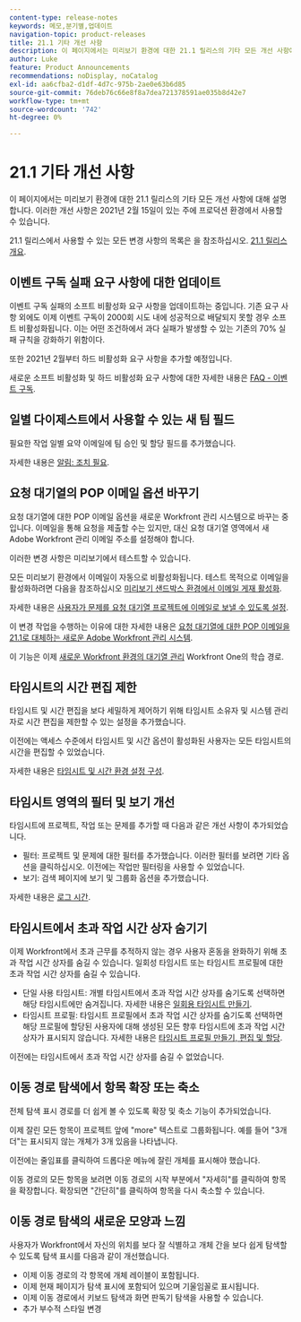 ```yaml
---
content-type: release-notes
keywords: 메모,분기별,업데이트
navigation-topic: product-releases
title: 21.1 기타 개선 사항
description: 이 페이지에서는 미리보기 환경에 대한 21.1 릴리스의 기타 모든 개선 사항에 대해 설명합니다. 이러한 개선 사항은 2021년 2월 15일이 있는 주에 프로덕션 환경에서 사용할 수 있습니다.
author: Luke
feature: Product Announcements
recommendations: noDisplay, noCatalog
exl-id: aa6cfba2-d1df-4d7c-975b-2ae0e63b6d85
source-git-commit: 76deb76c66e8f8a7dea721378591ae035b8d42e7
workflow-type: tm+mt
source-wordcount: '742'
ht-degree: 0%

---
```


# 21.1 기타 개선 사항

이 페이지에서는 미리보기 환경에 대한 21.1 릴리스의 기타 모든 개선 사항에 대해 설명합니다. 이러한 개선 사항은 2021년 2월 15일이 있는 주에 프로덕션 환경에서 사용할 수 있습니다.

21.1 릴리스에서 사용할 수 있는 모든 변경 사항의 목록은 을 참조하십시오. [21.1 릴리스 개요](../../../product-announcements/product-releases/21.1-release-activity/21-1-release-overview.md).

## 이벤트 구독 실패 요구 사항에 대한 업데이트

이벤트 구독 실패의 소프트 비활성화 요구 사항을 업데이트하는 중입니다. 기존 요구 사항 외에도 이제 이벤트 구독이 2000회 시도 내에 성공적으로 배달되지 못할 경우 소프트 비활성화됩니다. 이는 어떤 조건하에서 과다 실패가 발생할 수 있는 기존의 70% 실패 규칙을 강화하기 위함이다.

또한 2021년 2월부터 하드 비활성화 요구 사항을 추가할 예정입니다.

새로운 소프트 비활성화 및 하드 비활성화 요구 사항에 대한 자세한 내용은 [FAQ - 이벤트 구독](../../../wf-api/general/event-subs-faq.md).

## 일별 다이제스트에서 사용할 수 있는 새 팀 필드

필요한 작업 일별 요약 이메일에 팀 승인 및 할당 필드를 추가했습니다.

자세한 내용은 [알림: 조치 필요](../../../workfront-basics/using-notifications/notifications-action-needed.md).

## 요청 대기열의 POP 이메일 옵션 바꾸기

요청 대기열에 대한 POP 이메일 옵션을 새로운 Workfront 관리 시스템으로 바꾸는 중입니다. 이메일을 통해 요청을 제출할 수는 있지만, 대신 요청 대기열 영역에서 새 Adobe Workfront 관리 이메일 주소를 설정해야 합니다.

이러한 변경 사항은 미리보기에서 테스트할 수 있습니다.

모든 미리보기 환경에서 이메일이 자동으로 비활성화됩니다. 테스트 목적으로 이메일을 활성화하려면 다음을 참조하십시오 [미리보기 샌드박스 환경에서 이메일 게재 활성화](../../../workfront-basics/using-notifications/enable-delivery-emails-from-preview-sandbox-environment.md).

자세한 내용은 [사용자가 문제를 요청 대기열 프로젝트에 이메일로 보낼 수 있도록 설정](/help/quicksilver/manage-work/requests/create-requests/enable-email-issues-into-projects.md).

이 변경 작업을 수행하는 이유에 대한 자세한 내용은 [요청 대기열에 대한 POP 이메일을 21.1로 대체하는 새로운 Adobe Workfront 관리 시스템](../../../product-announcements/announcements/announcement-archive/pop-removal-request-queue.md).

이 기능은 이제 [새로운 Workfront 환경의 대기열 관리](https://one.workfront.com/s/learningpath4/queue-management-MCYCJRWK36QZBP7PGMNDMSPRN3LE) Workfront One의 학습 경로.

## 타임시트의 시간 편집 제한

타임시트 및 시간 편집을 보다 세밀하게 제어하기 위해 타임시트 소유자 및 시스템 관리자로 시간 편집을 제한할 수 있는 설정을 추가했습니다.

이전에는 액세스 수준에서 타임시트 및 시간 옵션이 활성화된 사용자는 모든 타임시트의 시간을 편집할 수 있었습니다.

자세한 내용은 [타임시트 및 시간 환경 설정 구성](../../../administration-and-setup/set-up-workfront/configure-timesheets-schedules/timesheet-and-hour-preferences.md).

## 타임시트 영역의 필터 및 보기 개선

타임시트에 프로젝트, 작업 또는 문제를 추가할 때 다음과 같은 개선 사항이 추가되었습니다.

* 필터: 프로젝트 및 문제에 대한 필터를 추가했습니다. 이러한 필터를 보려면 기타 옵션을 클릭하십시오. 이전에는 작업만 필터링을 사용할 수 있었습니다.
* 보기: 검색 페이지에 보기 및 그룹화 옵션을 추가했습니다.

자세한 내용은 [로그 시간](../../../timesheets/create-and-manage-timesheets/log-time.md).

## 타임시트에서 초과 작업 시간 상자 숨기기

이제 Workfront에서 초과 근무를 추적하지 않는 경우 사용자 혼동을 완화하기 위해 초과 작업 시간 상자를 숨길 수 있습니다. 일회성 타임시트 또는 타임시트 프로필에 대한 초과 작업 시간 상자를 숨길 수 있습니다.

* 단일 사용 타임시트: 개별 타임시트에서 초과 작업 시간 상자를 숨기도록 선택하면 해당 타임시트에만 숨겨집니다. 자세한 내용은 [일회용 타임시트 만들기](../../../timesheets/create-and-manage-timesheets/create-tmshts.md).
* 타임시트 프로필: 타임시트 프로필에서 초과 작업 시간 상자를 숨기도록 선택하면 해당 프로필에 할당된 사용자에 대해 생성된 모든 향후 타임시트에 초과 작업 시간 상자가 표시되지 않습니다. 자세한 내용은 [타임시트 프로필 만들기, 편집 및 할당](../../../timesheets/create-and-manage-timesheets/create-timesheet-profiles.md).

이전에는 타임시트에서 초과 작업 시간 상자를 숨길 수 없었습니다.

## 이동 경로 탐색에서 항목 확장 또는 축소

전체 탐색 표시 경로를 더 쉽게 볼 수 있도록 확장 및 축소 기능이 추가되었습니다.

이제 잘린 모든 항목이 프로젝트 앞에 &quot;more&quot; 텍스트로 그룹화됩니다. 예를 들어 &quot;3개 더&quot;는 표시되지 않는 개체가 3개 있음을 나타냅니다.

이전에는 줄임표를 클릭하여 드롭다운 메뉴에 잘린 개체를 표시해야 했습니다.

이동 경로의 모든 항목을 보려면 이동 경로의 시작 부분에서 &quot;자세히&quot;를 클릭하여 항목을 확장합니다. 확장되면 &quot;간단히&quot;를 클릭하여 항목을 다시 축소할 수 있습니다.

## 이동 경로 탐색의 새로운 모양과 느낌

사용자가 Workfront에서 자신의 위치를 보다 잘 식별하고 개체 간을 보다 쉽게 탐색할 수 있도록 탐색 표시를 다음과 같이 개선했습니다.

* 이제 이동 경로의 각 항목에 개체 레이블이 포함됩니다.
* 이제 현재 페이지가 탐색 표시에 포함되어 있으며 기울임꼴로 표시됩니다.
* 이제 이동 경로에서 키보드 탐색과 화면 판독기 탐색을 사용할 수 있습니다.
* 추가 부수적 스타일 변경

